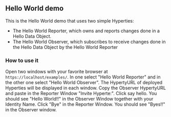## Hello World demo

This is the Hello World demo that uses two simple Hyperties:

- The Hello World Reporter, which owns and reports changes done in a Hello Data Object.
- The Hello World Observer, which subscribes to receive changes done in the Hello Data Object by the Hello World Reporter

### How to use it

Open two windows with your favorite browser at `https://localhost/examples/`. In one select "Hello World Reporter" and in the other one select "Hello World Observer". The HypertyURL  of deployed Hyperties will be displayed in each window. Copy the Observer HypertyURL and paste in the Reporter Window "Invite Hyperte:". Click say hello. You should see "Hello World!!" in the Observer Window together with your Identity Name. Click "Bye" in the Reporter Window. You should see "Byes!!" in the Observer window.
